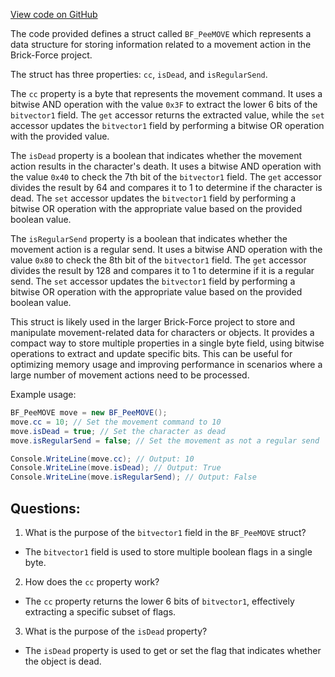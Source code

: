 [View code on GitHub](https://github.com/TieHaxJan/Brick-Force/Assembly-CSharp\BF_PeeMOVE.cs)

The code provided defines a struct called `BF_PeeMOVE` which represents a data structure for storing information related to a movement action in the Brick-Force project. 

The struct has three properties: `cc`, `isDead`, and `isRegularSend`. 

The `cc` property is a byte that represents the movement command. It uses a bitwise AND operation with the value `0x3F` to extract the lower 6 bits of the `bitvector1` field. The `get` accessor returns the extracted value, while the `set` accessor updates the `bitvector1` field by performing a bitwise OR operation with the provided value.

The `isDead` property is a boolean that indicates whether the movement action results in the character's death. It uses a bitwise AND operation with the value `0x40` to check the 7th bit of the `bitvector1` field. The `get` accessor divides the result by 64 and compares it to 1 to determine if the character is dead. The `set` accessor updates the `bitvector1` field by performing a bitwise OR operation with the appropriate value based on the provided boolean value.

The `isRegularSend` property is a boolean that indicates whether the movement action is a regular send. It uses a bitwise AND operation with the value `0x80` to check the 8th bit of the `bitvector1` field. The `get` accessor divides the result by 128 and compares it to 1 to determine if it is a regular send. The `set` accessor updates the `bitvector1` field by performing a bitwise OR operation with the appropriate value based on the provided boolean value.

This struct is likely used in the larger Brick-Force project to store and manipulate movement-related data for characters or objects. It provides a compact way to store multiple properties in a single byte field, using bitwise operations to extract and update specific bits. This can be useful for optimizing memory usage and improving performance in scenarios where a large number of movement actions need to be processed. 

Example usage:

```csharp
BF_PeeMOVE move = new BF_PeeMOVE();
move.cc = 10; // Set the movement command to 10
move.isDead = true; // Set the character as dead
move.isRegularSend = false; // Set the movement as not a regular send

Console.WriteLine(move.cc); // Output: 10
Console.WriteLine(move.isDead); // Output: True
Console.WriteLine(move.isRegularSend); // Output: False
```
## Questions: 
 1. What is the purpose of the `bitvector1` field in the `BF_PeeMOVE` struct?
- The `bitvector1` field is used to store multiple boolean flags in a single byte.

2. How does the `cc` property work?
- The `cc` property returns the lower 6 bits of `bitvector1`, effectively extracting a specific subset of flags.

3. What is the purpose of the `isDead` property?
- The `isDead` property is used to get or set the flag that indicates whether the object is dead.